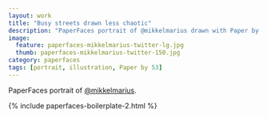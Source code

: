```yaml
---
layout: work
title: "Busy streets drawn less chaotic"
description: "PaperFaces portrait of @mikkelmarius drawn with Paper by 53 on an iPad."
image: 
  feature: paperfaces-mikkelmarius-twitter-lg.jpg
  thumb: paperfaces-mikkelmarius-twitter-150.jpg
category: paperfaces
tags: [portrait, illustration, Paper by 53]
---
```


PaperFaces portrait of [@mikkelmarius](http://twitter.com/mikkelmarius).

{% include paperfaces-boilerplate-2.html %}